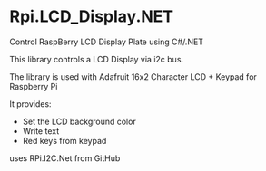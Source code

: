 Rpi.LCD_Display.NET
===================

Control RaspBerry LCD Display Plate using C#/.NET

This library controls a LCD Display via i2c bus. 

The library is used with Adafruit 16x2 Character LCD + Keypad for Raspberry Pi

It provides:
- Set the LCD background color
- Write text
- Red keys from keypad

uses RPi.I2C.Net from GitHub
